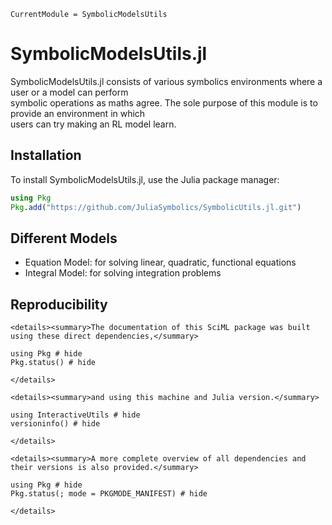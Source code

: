 ```@meta
CurrentModule = SymbolicModelsUtils
```

# SymbolicModelsUtils.jl
SymbolicModelsUtils.jl consists of various symbolics environments where a user or a model can perform \
symbolic operations as maths agree. The sole purpose of this module is to provide an environment in which \
users can try making an RL model learn. 

## Installation

To install SymbolicModelsUtils.jl, use the Julia package manager:

```julia
using Pkg
Pkg.add("https://github.com/JuliaSymbolics/SymbolicUtils.jl.git")
```

## Different Models

- Equation Model: for solving linear, quadratic, functional equations
- Integral Model: for solving integration problems
  
## Reproducibility

```@raw html
<details><summary>The documentation of this SciML package was built using these direct dependencies,</summary>
```

```@example
using Pkg # hide
Pkg.status() # hide
```

```@raw html
</details>
```

```@raw html
<details><summary>and using this machine and Julia version.</summary>
```

```@example
using InteractiveUtils # hide
versioninfo() # hide
```

```@raw html
</details>
```

```@raw html
<details><summary>A more complete overview of all dependencies and their versions is also provided.</summary>
```

```@example
using Pkg # hide
Pkg.status(; mode = PKGMODE_MANIFEST) # hide
```

```@raw html
</details>
```
